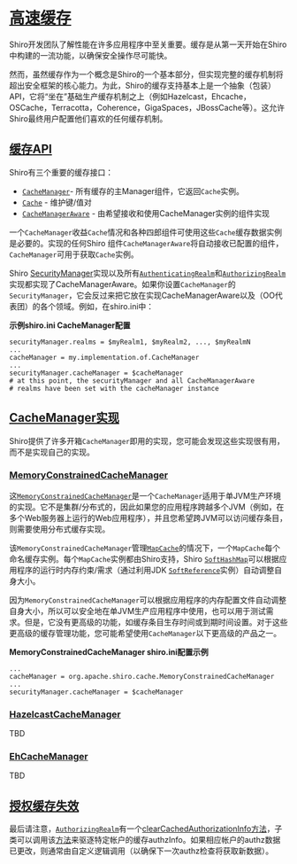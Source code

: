 # [高速缓存](http://shiro.apache.org/caching.html#caching)

Shiro开发团队了解性能在许多应用程序中至关重要。缓存是从第一天开始在Shiro中构建的一流功能，以确保安全操作尽可能快。

然而，虽然缓存作为一个概念是Shiro的一个基本部分，但实现完整的缓存机制将超出安全框架的核心能力。为此，Shiro的缓存支持基本上是一个抽象（包装）API，它将“坐在”基础生产缓存机制之上（例如Hazelcast，Ehcache，OSCache，Terracotta，Coherence，GigaSpaces，JBossCache等）。这允许Shiro最终用户配置他们喜欢的任何缓存机制。

## [缓存API](http://shiro.apache.org/caching.html#caching-api)

Shiro有三个重要的缓存接口：

- [`CacheManager`](http://shiro.apache.org/static/current/apidocs/org/apache/shiro/cache/CacheManager.html)- 所有缓存的主Manager组件，它返回`Cache`实例。
- [`Cache`](http://shiro.apache.org/static/current/apidocs/org/apache/shiro/cache/Cache.html) - 维护键/值对
- [`CacheManagerAware`](http://shiro.apache.org/static/current/apidocs/org/apache/shiro/cache/CacheManagerAware.html) - 由希望接收和使用CacheManager实例的组件实现

一个`CacheManager`收益`Cache`情况和各种四郎组件可使用这些`Cache`缓存数据实例是必要的。实现的任何Shiro 
组件`CacheManagerAware`将自动接收已配置的组件，`CacheManager`可用于获取`Cache`实例。

Shiro [SecurityManager](http://shiro.apache.org/securitymanager.html)实现以及所有[`AuthenticatingRealm`](http://shiro.apache.org/static/current/apidocs/org/apache/shiro/realm/AuthenticatingRealm.html)和[`AuthorizingRealm`](http://shiro.apache.org/static/current/apidocs/org/apache/shiro/realm/AuthorizingRealm.html)实现都实现了CacheManagerAware。如果你设置`CacheManager`的`SecurityManager`，它会反过来把它放在实现CacheManagerAware以及（OO代表团）的各个领域。例如，在shiro.ini中：

**示例shiro.ini CacheManager配置**

```
securityManager.realms = $myRealm1, $myRealm2, ..., $myRealmN
...
cacheManager = my.implementation.of.CacheManager
...
securityManager.cacheManager = $cacheManager
# at this point, the securityManager and all CacheManagerAware
# realms have been set with the cacheManager instance
```

## [CacheManager实现](http://shiro.apache.org/caching.html#cachemanager-implementations)

Shiro提供了许多开箱`CacheManager`即用的实现，您可能会发现这些实现很有用，而不是实现自己的实现。

### [MemoryConstrainedCacheManager](http://shiro.apache.org/caching.html#memoryconstrainedcachemanager)

这[`MemoryConstrainedCacheManager`](http://shiro.apache.org/static/current/apidocs/org/apache/shiro/cache/MemoryConstrainedCacheManager.html)是一个`CacheManager`适用于单JVM生产环境的实现。它不是集群/分布式的，因此如果您的应用程序跨越多个JVM（例如，在多个Web服务器上运行的Web应用程序），并且您希望跨JVM可以访问缓存条目，则需要使用分布式缓存实现。

该`MemoryConstrainedCacheManager`管理[`MapCache`](http://shiro.apache.org/static/current/apidocs/org/apache/shiro/cache/MapCache.html)的情况下，一个`MapCache`每个命名缓存实例。每个`MapCache`实例都由Shiro支持，Shiro [`SoftHashMap`](http://shiro.apache.org/static/current/apidocs/org/apache/shiro/util/SoftHashMap.html)可以根据应用程序的运行时内存约束/需求（通过利用JDK [`SoftReference`](https://docs.oracle.com/javase/7/docs/api/java/lang/ref/SoftReference.html)实例）自动调整自身大小。

因为`MemoryConstrainedCacheManager`可以根据应用程序的内存配置文件自动调整自身大小，所以可以安全地在单JVM生产应用程序中使用，也可以用于测试需求。但是，它没有更高级的功能，如缓存条目生存时间或到期时间设置。对于这些更高级的缓存管理功能，您可能希望使用`CacheManager`以下更高级的产品之一。

**MemoryConstrainedCacheManager shiro.ini配置示例**

```
...
cacheManager = org.apache.shiro.cache.MemoryConstrainedCacheManager
...
securityManager.cacheManager = $cacheManager
```

### [HazelcastCacheManager](http://shiro.apache.org/caching.html#hazelcastcachemanager)

TBD

### [EhCacheManager](http://shiro.apache.org/caching.html#ehcachemanager)

TBD

## [授权缓存失效](http://shiro.apache.org/caching.html#authorization-cache-invalidation)

最后请注意，[`AuthorizingRealm`](http://shiro.apache.org/static/current/apidocs/org/apache/shiro/realm/AuthorizingRealm.html)有一个[clearCachedAuthorizationInfo方法](http://shiro.apache.org/static/current/apidocs/org/apache/shiro/realm/AuthorizingRealm.html#clearCachedAuthorizationInfo-org.apache.shiro.subject.PrincipalCollection-)，子类可以调用该[方法](http://shiro.apache.org/static/current/apidocs/org/apache/shiro/realm/AuthorizingRealm.html#clearCachedAuthorizationInfo-org.apache.shiro.subject.PrincipalCollection-)来驱逐特定帐户的缓存authzInfo。如果相应帐户的authz数据已更改，则通常由自定义逻辑调用（以确保下一次authz检查将获取新数据）。